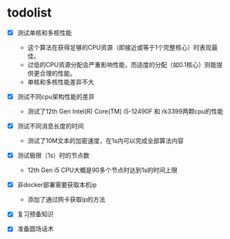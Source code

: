 # todolist

- [x] 测试单核和多核性能
  - 这个算法在获得足够的CPU资源（即接近或等于1个完整核心）时表现最佳。  
  - 过低的CPU资源分配会严重影响性能，而适度的分配（如0.1核心）则能提供更合理的性能。
  - 单核和多核性能差异不大  

- [x] 测试不同cpu架构性能的差异  
  - 测试了12th Gen Intel(R) Core(TM) i5-12490F 和 rk3399两颗cpu的性能

- [x] 测试不同消息长度的时间
  - 测试了10M文本的加密速度，在1s内可以完成全部算法内容

- [x] 测试极限（1s）时的节点数  
  - 12th Gen i5 CPU大概是90多个节点时达到1s的时间上限

- [x] 非docker部署需要获取本机ip  
  - 添加了通过网卡获取ip的方法

- [x] 复习预备知识  
- [x] 准备圆场话术  
